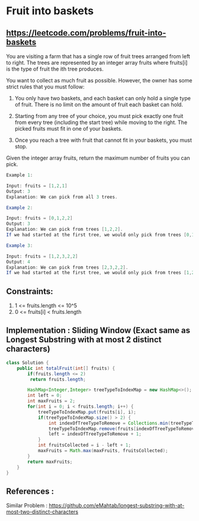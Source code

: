 # Fruit into baskets
## https://leetcode.com/problems/fruit-into-baskets
You are visiting a farm that has a single row of fruit trees arranged from left to right. The trees are represented by an integer array fruits where fruits[i] is the type of fruit the ith tree produces.

You want to collect as much fruit as possible. However, the owner has some strict rules that you must follow:

1. You only have two baskets, and each basket can only hold a single type of fruit. There is no limit on the amount of fruit each basket can hold.

2. Starting from any tree of your choice, you must pick exactly one fruit from every tree (including the start tree) while moving to the right. The picked fruits must fit in one of your baskets.

3. Once you reach a tree with fruit that cannot fit in your baskets, you must stop.

Given the integer array fruits, return the maximum number of fruits you can pick.
```java
Example 1:

Input: fruits = [1,2,1]
Output: 3
Explanation: We can pick from all 3 trees.

Example 2:

Input: fruits = [0,1,2,2]
Output: 3
Explanation: We can pick from trees [1,2,2].
If we had started at the first tree, we would only pick from trees [0,1].

Example 3:

Input: fruits = [1,2,3,2,2]
Output: 4
Explanation: We can pick from trees [2,3,2,2].
If we had started at the first tree, we would only pick from trees [1,2].
```

## Constraints:
1. 1 <= fruits.length <= 10^5
2. 0 <= fruits[i] < fruits.length

## Implementation : Sliding Window (Exact same as Longest Substring with at most 2 distinct characters)
```java
class Solution {
    public int totalFruit(int[] fruits) {
        if(fruits.length <= 2)
         return fruits.length;

        HashMap<Integer,Integer> treeTypeToIndexMap = new HashMap<>();
        int left = 0;
        int maxFruits = 2;
        for(int i = 0; i < fruits.length; i++) {
            treeTypeToIndexMap.put(fruits[i], i);
            if(treeTypeToIndexMap.size() > 2) {
                int indexOfTreeTypeToRemove = Collections.min(treeTypeToIndexMap.values());
                treeTypeToIndexMap.remove(fruits[indexOfTreeTypeToRemove]);
                left = indexOfTreeTypeToRemove + 1;
            }
            int fruitsCollected = i - left + 1;
            maxFruits = Math.max(maxFruits, fruitsCollected);
        } 
        return maxFruits;
    }
}
```

## References :
Similar Problem : https://github.com/eMahtab/longest-substring-with-at-most-two-distinct-characters
